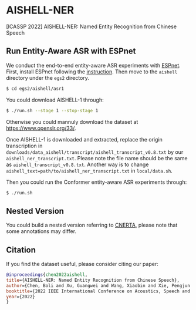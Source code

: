 # AISHELL-NER
[ICASSP 2022] AISHELL-NER: Named Entity Recognition from Chinese Speech

## Run Entity-Aware ASR with ESPnet

We conduct the end-to-end entity-aware ASR experiments with [ESPnet](https://github.com/espnet/espnet). First, install ESPnet following the [instruction](https://espnet.github.io/espnet/installation.html). Then move to the `aishell` directory under the `egs2` directory.

```bash
$ cd egs2/aishell/asr1
```

You could download AISHELL-1 through:

```bash
$ ./run.sh --stage 1 --stop-stage 1
```

Otherwise you could mannuly download the dataset at https://www.openslr.org/33/.

Once AISHELL-1 is downloaded and extracted, replace the origin transcription in `downloads/data_aishell/transcript/aishell_transcript_v0.8.txt` by our `aishell_ner_transcript.txt`. Please note the file name should be the same as `aishell_transcript_v0.8.txt`. Another way is to change `aishell_text=path/to/aishell_ner_transcript.txt` in `local/data.sh`.

Then you could run the Conformer entity-aware ASR experiments through:

```bash
$ ./run.sh
```

## Nested Version

You could build a nested version referring to [CNERTA](https://github.com/DianboWork/CNERTA), please note that some annotations may differ.


## Citation

If you find the dataset useful, please consider citing our paper:

```bibtex
@inproceedings{chen2022aishell,
title={AISHELL-NER: Named Entity Recognition from Chinese Speech},
author={Chen, Boli and Xu, Guangwei and Wang, Xiaobin and Xie, Pengjun and Zhang, Meishan and Huang, Fei},
booktitle={2022 IEEE International Conference on Acoustics, Speech and Signal Processing (ICASSP)},
year={2022}
}
```
